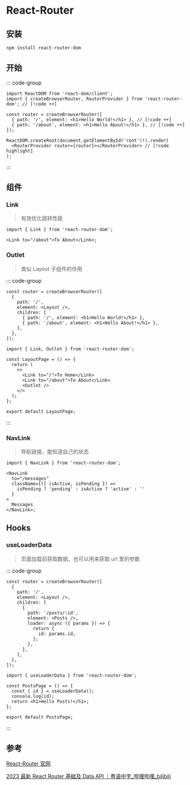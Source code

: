 # React-Router

## 安装

```bash
npm install react-router-dom
```

## 开始

::: code-group

```tsx [main.tsx]
import ReactDOM from 'react-dom/client';
import { createBrowserRouter, RouterProvider } from 'react-router-dom'; // [!code ++]

const router = createBrowserRouter([
  { path: '/', element: <h1>Hello World!</h1> }, // [!code ++]
  { path: '/about', element: <h1>Hello About!</h1> }, // [!code ++]
]);

ReactDOM.createRoot(document.getElementById('root')!).render(
  <RouterProvider router={router}></RouterProvider> // [!code highlight]
);
```

:::

## 组件

### Link

> 有效优化跳转性能

```tsx
import { Link } from 'react-router-dom';

<Link to="/about">To About</Link>;
```

### Outlet

> 类似 Layout 子组件的作用

::: code-group

```tsx [main.tsx]
const router = createBrowserRouter([
  {
    path: '/',
    element: <Layout />,
    children: [
      { path: '/', element: <h1>Hello World!</h1> },
      { path: '/about', element: <h1>Hello About!</h1> },
    ],
  },
]);
```

```tsx [Layout.tsx]
import { Link, Outlet } from 'react-router-dom';

const LayoutPage = () => {
  return (
    <>
      <Link to="/">To Home</Link>
      <Link to="/about">To About</Link>
      <Outlet />
    </>
  );
};

export default LayoutPage;
```

:::

### NavLink

> 导航链接，能知道自己的状态

```tsx
import { NavLink } from 'react-router-dom';

<NavLink
  to="/messages"
  className={({ isActive, isPending }) =>
    isPending ? 'pending' : isActive ? 'active' : ''
  }
>
  Messages
</NavLink>;
```

## Hooks

### useLoaderData

> 页面加载前获取数据，也可以用来获取 url 里的参数

::: code-group

```tsx [main.tsx]
const router = createBrowserRouter([
  {
    path: '/',
    element: <Layout />,
    children: [
      {
        path: '/posts/:id',
        element: <Posts />,
        loader: async ({ params }) => {
          return {
            id: params.id,
          };
        },
      },
    ],
  },
]);
```

```tsx [Posts.tsx]
import { useLoaderData } from 'react-router-dom';

const PostsPage = () => {
  const { id } = useLoaderData();
  console.log(id);
  return <h1>Hello Posts!</h1>;
};

export default PostsPage;
```

:::

## 参考

[React-Router 官网](https://reactrouter.com/en/main)

[2023 最新 React Router 基础及 Data API ｜粤语中字\_哔哩哔哩\_bilibili](https://www.bilibili.com/video/BV1FX4y1q72i/?spm_id_from=333.999.top_right_bar_window_custom_collection.content.click&vd_source=b3e9124ff68b33f00aefe373ee0d070e)
